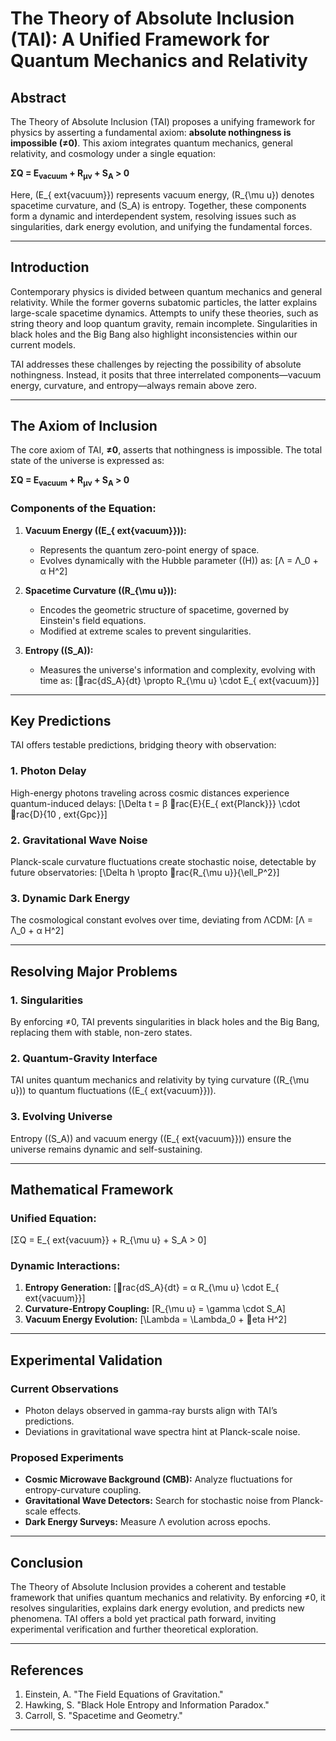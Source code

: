 
# The Theory of Absolute Inclusion (TAI): A Unified Framework for Quantum Mechanics and Relativity

## Abstract

The Theory of Absolute Inclusion (TAI) proposes a unifying framework for physics by asserting a fundamental axiom: **absolute nothingness is impossible (≠0)**. This axiom integrates quantum mechanics, general relativity, and cosmology under a single equation:

**ΣQ = E<sub>vacuum</sub> + R<sub>μν</sub> + S<sub>A</sub> > 0**

Here, \(E_{	ext{vacuum}}\) represents vacuum energy, \(R_{\mu
u}\) denotes spacetime curvature, and \(S_A\) is entropy. Together, these components form a dynamic and interdependent system, resolving issues such as singularities, dark energy evolution, and unifying the fundamental forces.

---

## Introduction

Contemporary physics is divided between quantum mechanics and general relativity. While the former governs subatomic particles, the latter explains large-scale spacetime dynamics. Attempts to unify these theories, such as string theory and loop quantum gravity, remain incomplete. Singularities in black holes and the Big Bang also highlight inconsistencies within our current models.

TAI addresses these challenges by rejecting the possibility of absolute nothingness. Instead, it posits that three interrelated components—vacuum energy, curvature, and entropy—always remain above zero.

---

## The Axiom of Inclusion

The core axiom of TAI, **≠0**, asserts that nothingness is impossible. The total state of the universe is expressed as:

**ΣQ = E<sub>vacuum</sub> + R<sub>μν</sub> + S<sub>A</sub> > 0**

### Components of the Equation:

1. **Vacuum Energy (\(E_{	ext{vacuum}}\)):**
   - Represents the quantum zero-point energy of space.
   - Evolves dynamically with the Hubble parameter (\(H\)) as:
     \[Λ = Λ_0 + α H^2\]

2. **Spacetime Curvature (\(R_{\mu
u}\)):**
   - Encodes the geometric structure of spacetime, governed by Einstein's field equations.
   - Modified at extreme scales to prevent singularities.

3. **Entropy (\(S_A\)):**
   - Measures the universe's information and complexity, evolving with time as:
     \[rac{dS_A}{dt} \propto R_{\mu
u} \cdot E_{	ext{vacuum}}\]

---

## Key Predictions

TAI offers testable predictions, bridging theory with observation:

### 1. Photon Delay
High-energy photons traveling across cosmic distances experience quantum-induced delays:
\[\Delta t = β rac{E}{E_{	ext{Planck}}} \cdot rac{D}{10 \, 	ext{Gpc}}\]

### 2. Gravitational Wave Noise
Planck-scale curvature fluctuations create stochastic noise, detectable by future observatories:
\[\Delta h \propto rac{R_{\mu
u}}{\ell_P^2}\]

### 3. Dynamic Dark Energy
The cosmological constant evolves over time, deviating from ΛCDM:
\[Λ = Λ_0 + α H^2\]

---

## Resolving Major Problems

### 1. Singularities
By enforcing ≠0, TAI prevents singularities in black holes and the Big Bang, replacing them with stable, non-zero states.

### 2. Quantum-Gravity Interface
TAI unites quantum mechanics and relativity by tying curvature (\(R_{\mu
u}\)) to quantum fluctuations (\(E_{	ext{vacuum}}\)).

### 3. Evolving Universe
Entropy (\(S_A\)) and vacuum energy (\(E_{	ext{vacuum}}\)) ensure the universe remains dynamic and self-sustaining.

---

## Mathematical Framework

### Unified Equation:
\[ΣQ = E_{	ext{vacuum}} + R_{\mu
u} + S_A > 0\]

### Dynamic Interactions:
1. **Entropy Generation:**
   \[rac{dS_A}{dt} = α R_{\mu
u} \cdot E_{	ext{vacuum}}\]
2. **Curvature-Entropy Coupling:**
   \[R_{\mu
u} = \gamma \cdot S_A\]
3. **Vacuum Energy Evolution:**
   \[\Lambda = \Lambda_0 + eta H^2\]

---

## Experimental Validation

### Current Observations
- Photon delays observed in gamma-ray bursts align with TAI’s predictions.
- Deviations in gravitational wave spectra hint at Planck-scale noise.

### Proposed Experiments
- **Cosmic Microwave Background (CMB):** Analyze fluctuations for entropy-curvature coupling.  
- **Gravitational Wave Detectors:** Search for stochastic noise from Planck-scale effects.  
- **Dark Energy Surveys:** Measure Λ evolution across epochs.

---

## Conclusion

The Theory of Absolute Inclusion provides a coherent and testable framework that unifies quantum mechanics and relativity. By enforcing ≠0, it resolves singularities, explains dark energy evolution, and predicts new phenomena. TAI offers a bold yet practical path forward, inviting experimental verification and further theoretical exploration.

---

## References
1. Einstein, A. "The Field Equations of Gravitation."
2. Hawking, S. "Black Hole Entropy and Information Paradox."
3. Carroll, S. "Spacetime and Geometry."

---
